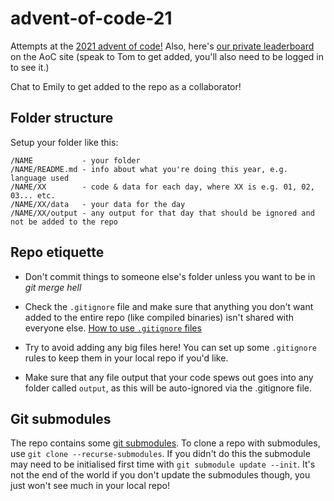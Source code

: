 # advent-of-code-21
Attempts at the [2021 advent of code!](https://adventofcode.com/2021/) Also, here's [our private leaderboard](https://adventofcode.com/2021/leaderboard/private/view/830486) on the AoC site (speak to Tom to get added, you'll also need to be logged in to see it.)

Chat to Emily to get added to the repo as a collaborator!

## Folder structure

Setup your folder like this:

```
/NAME           - your folder
/NAME/README.md - info about what you're doing this year, e.g. language used
/NAME/XX        - code & data for each day, where XX is e.g. 01, 02, 03... etc.
/NAME/XX/data   - your data for the day
/NAME/XX/output - any output for that day that should be ignored and not be added to the repo
```

## Repo etiquette

* Don't commit things to someone else's folder unless you want to be in _git merge hell_

* Check the `.gitignore` file and make sure that anything you don't want added to the entire repo (like compiled binaries) isn't shared with everyone else. [How to use `.gitignore` files](https://git-scm.com/docs/gitignore)

* Try to avoid adding any big files here! You can set up some `.gitignore` rules to keep them in your local repo if you'd like.

* Make sure that any file output that your code spews out goes into any folder called `output`, as this will be auto-ignored via the .gitignore file.

## Git submodules
The repo contains some [git submodules](https://git-scm.com/book/en/v2/Git-Tools-Submodules). To clone a repo with submodules, use `git clone --recurse-submodules`. If you didn't do this the submodule may need to be initialised first time with `git submodule update --init`. It's not the end of the world if you don't update the submodules though, you just won't see much in your local repo!
